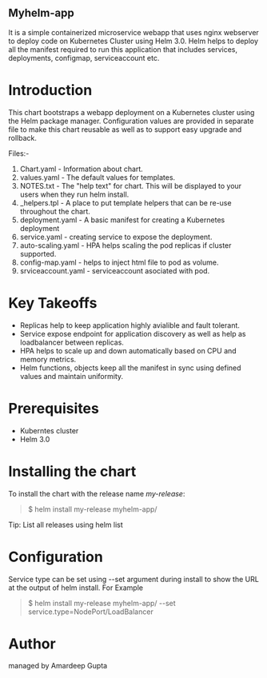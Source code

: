 ## Myhelm-app

It is a simple containerized microservice webapp that uses nginx webserver to deploy code on Kubernetes Cluster using Helm 3.0. Helm helps to deploy all the manifest required to run this application that includes services, deployments, configmap, serviceaccount etc.

# Introduction

This chart bootstraps a webapp deployment on a Kubernetes cluster using the Helm package manager. Configuration values are provided in separate file to make this chart reusable as well as to support easy upgrade and rollback.

Files:-
1. Chart.yaml - Information about chart.
2. values.yaml - The default values for templates.
3. NOTES.txt - The "help text" for chart. This will be displayed to your users when they run helm install.
4. _helpers.tpl - A place to put template helpers that can be re-use throughout the chart.
5. deployment.yaml - A basic manifest for creating a Kubernetes deployment
6. service.yaml - creating service to expose the deployment.
7. auto-scaling.yaml - HPA helps scaling the pod replicas if cluster supported.
8. config-map.yaml - helps to inject html file to pod as volume.
9. srviceaccount.yaml - serviceaccount asociated with pod.

# Key Takeoffs

* Replicas help to keep application highly avialible and fault tolerant.
* Service expose endpoint for application discovery as well as help as loadbalancer between replicas.
* HPA helps to scale up and down automatically based on CPU and memory metrics.
* Helm functions, objects keep all the manifest in sync using defined values and maintain uniformity.

# Prerequisites

* Kuberntes cluster
* Helm 3.0

# Installing the chart

To install the chart with the release name _my-release_:

> $ helm install my-release myhelm-app/

Tip: List all releases using helm list

# Configuration

Service type can be set using --set argument during install to show the URL at the output of helm install. For Example

> $ helm install my-release myhelm-app/ --set service.type=NodePort/LoadBalancer

# Author

managed by Amardeep Gupta
